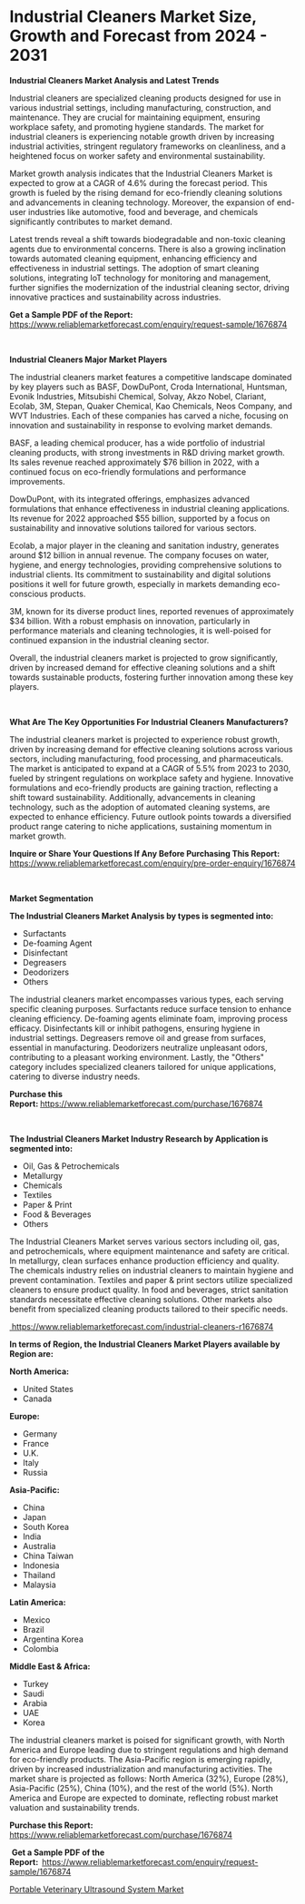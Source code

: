 <p><h1>Industrial Cleaners Market Size, Growth and Forecast from 2024 - 2031</h1></p><p><strong>Industrial Cleaners Market Analysis and Latest Trends</strong></p>
<p><p>Industrial cleaners are specialized cleaning products designed for use in various industrial settings, including manufacturing, construction, and maintenance. They are crucial for maintaining equipment, ensuring workplace safety, and promoting hygiene standards. The market for industrial cleaners is experiencing notable growth driven by increasing industrial activities, stringent regulatory frameworks on cleanliness, and a heightened focus on worker safety and environmental sustainability.</p><p>Market growth analysis indicates that the Industrial Cleaners Market is expected to grow at a CAGR of 4.6% during the forecast period. This growth is fueled by the rising demand for eco-friendly cleaning solutions and advancements in cleaning technology. Moreover, the expansion of end-user industries like automotive, food and beverage, and chemicals significantly contributes to market demand.</p><p>Latest trends reveal a shift towards biodegradable and non-toxic cleaning agents due to environmental concerns. There is also a growing inclination towards automated cleaning equipment, enhancing efficiency and effectiveness in industrial settings. The adoption of smart cleaning solutions, integrating IoT technology for monitoring and management, further signifies the modernization of the industrial cleaning sector, driving innovative practices and sustainability across industries.</p></p>
<p><strong>Get a Sample PDF of the Report:&nbsp;</strong> <a href="https://www.reliablemarketforecast.com/enquiry/request-sample/1676874?utm_campaign=1117&utm_medium=2&utm_source=Github&utm_content=ia&utm_term=07112024&utm_id=industrial-cleaners">https://www.reliablemarketforecast.com/enquiry/request-sample/1676874</a></p>
<p>&nbsp;</p>
<p><strong>Industrial Cleaners Major Market Players</strong></p>
<p><p>The industrial cleaners market features a competitive landscape dominated by key players such as BASF, DowDuPont, Croda International, Huntsman, Evonik Industries, Mitsubishi Chemical, Solvay, Akzo Nobel, Clariant, Ecolab, 3M, Stepan, Quaker Chemical, Kao Chemicals, Neos Company, and WVT Industries. Each of these companies has carved a niche, focusing on innovation and sustainability in response to evolving market demands.</p><p>BASF, a leading chemical producer, has a wide portfolio of industrial cleaning products, with strong investments in R&D driving market growth. Its sales revenue reached approximately $76 billion in 2022, with a continued focus on eco-friendly formulations and performance improvements.</p><p>DowDuPont, with its integrated offerings, emphasizes advanced formulations that enhance effectiveness in industrial cleaning applications. Its revenue for 2022 approached $55 billion, supported by a focus on sustainability and innovative solutions tailored for various sectors.</p><p>Ecolab, a major player in the cleaning and sanitation industry, generates around $12 billion in annual revenue. The company focuses on water, hygiene, and energy technologies, providing comprehensive solutions to industrial clients. Its commitment to sustainability and digital solutions positions it well for future growth, especially in markets demanding eco-conscious products.</p><p>3M, known for its diverse product lines, reported revenues of approximately $34 billion. With a robust emphasis on innovation, particularly in performance materials and cleaning technologies, it is well-poised for continued expansion in the industrial cleaning sector.</p><p>Overall, the industrial cleaners market is projected to grow significantly, driven by increased demand for effective cleaning solutions and a shift towards sustainable products, fostering further innovation among these key players.</p></p>
<p>&nbsp;</p>
<p><strong>What Are The Key Opportunities For Industrial Cleaners Manufacturers?</strong></p>
<p><p>The industrial cleaners market is projected to experience robust growth, driven by increasing demand for effective cleaning solutions across various sectors, including manufacturing, food processing, and pharmaceuticals. The market is anticipated to expand at a CAGR of 5.5% from 2023 to 2030, fueled by stringent regulations on workplace safety and hygiene. Innovative formulations and eco-friendly products are gaining traction, reflecting a shift toward sustainability. Additionally, advancements in cleaning technology, such as the adoption of automated cleaning systems, are expected to enhance efficiency. Future outlook points towards a diversified product range catering to niche applications, sustaining momentum in market growth.</p></p>
<p><strong>Inquire or Share Your Questions If Any Before Purchasing This Report:</strong> <a href="https://www.reliablemarketforecast.com/enquiry/pre-order-enquiry/1676874?utm_campaign=1117&utm_medium=2&utm_source=Github&utm_content=ia&utm_term=07112024&utm_id=industrial-cleaners">https://www.reliablemarketforecast.com/enquiry/pre-order-enquiry/1676874</a></p>
<p>&nbsp;</p>
<p><strong>Market Segmentation</strong></p>
<p><strong>The Industrial Cleaners Market Analysis by types is segmented into:</strong></p>
<p><ul><li>Surfactants</li><li>De-foaming Agent</li><li>Disinfectant</li><li>Degreasers</li><li>Deodorizers</li><li>Others</li></ul></p>
<p><p>The industrial cleaners market encompasses various types, each serving specific cleaning purposes. Surfactants reduce surface tension to enhance cleaning efficiency. De-foaming agents eliminate foam, improving process efficacy. Disinfectants kill or inhibit pathogens, ensuring hygiene in industrial settings. Degreasers remove oil and grease from surfaces, essential in manufacturing. Deodorizers neutralize unpleasant odors, contributing to a pleasant working environment. Lastly, the "Others" category includes specialized cleaners tailored for unique applications, catering to diverse industry needs.</p></p>
<p><strong>Purchase this Report:&nbsp;</strong><a href="https://www.reliablemarketforecast.com/purchase/1676874?utm_campaign=1117&utm_medium=2&utm_source=Github&utm_content=ia&utm_term=07112024&utm_id=industrial-cleaners">https://www.reliablemarketforecast.com/purchase/1676874</a></p>
<p>&nbsp;</p>
<p><strong>The Industrial Cleaners Market Industry Research by Application is segmented into:</strong></p>
<p><ul><li>Oil, Gas & Petrochemicals</li><li>Metallurgy</li><li>Chemicals</li><li>Textiles</li><li>Paper & Print</li><li>Food & Beverages</li><li>Others</li></ul></p>
<p><p>The Industrial Cleaners Market serves various sectors including oil, gas, and petrochemicals, where equipment maintenance and safety are critical. In metallurgy, clean surfaces enhance production efficiency and quality. The chemicals industry relies on industrial cleaners to maintain hygiene and prevent contamination. Textiles and paper & print sectors utilize specialized cleaners to ensure product quality. In food and beverages, strict sanitation standards necessitate effective cleaning solutions. Other markets also benefit from specialized cleaning products tailored to their specific needs.</p></p>
<p><a href="https://www.reliablemarketforecast.com/industrial-cleaners-r1676874?utm_campaign=1117&utm_medium=2&utm_source=Github&utm_content=ia&utm_term=07112024&utm_id=industrial-cleaners">&nbsp;https://www.reliablemarketforecast.com/industrial-cleaners-r1676874</a></p>
<p><strong>In terms of Region, the Industrial Cleaners Market Players available by Region are:</strong></p>
<p>
    <p> <strong> North America: </strong>
        <ul>
            <li>United States</li>
            <li>Canada</li>
        </ul>
        </p> 
    <p> <strong> Europe: </strong>
        <ul>
            <li>Germany</li>
            <li>France</li>
            <li>U.K.</li>
            <li>Italy</li>
            <li>Russia</li>
        </ul>
        </p> 
    <p> <strong> Asia-Pacific: </strong>
        <ul>
            <li>China</li>
            <li>Japan</li>
            <li>South Korea</li>
            <li>India</li>
            <li>Australia</li>
            <li>China Taiwan</li>
            <li>Indonesia</li>
            <li>Thailand</li>
            <li>Malaysia</li>
        </ul>
        </p> 
    <p> <strong> Latin America: </strong>
        <ul>
            <li>Mexico</li>
            <li>Brazil</li>
            <li>Argentina Korea</li>
            <li>Colombia</li>
        </ul>
        </p> 
    <p> <strong> Middle East & Africa: </strong>
        <ul>
            <li>Turkey</li>
            <li>Saudi</li>
            <li>Arabia</li>
            <li>UAE</li>
            <li>Korea</li>
        </ul>
    </p>
    </p>
<p><p>The industrial cleaners market is poised for significant growth, with North America and Europe leading due to stringent regulations and high demand for eco-friendly products. The Asia-Pacific region is emerging rapidly, driven by increased industrialization and manufacturing activities. The market share is projected as follows: North America (32%), Europe (28%), Asia-Pacific (25%), China (10%), and the rest of the world (5%). North America and Europe are expected to dominate, reflecting robust market valuation and sustainability trends.</p></p>
<p><strong>Purchase this Report: </strong><a href="https://www.reliablemarketforecast.com/purchase/1676874?utm_campaign=1117&utm_medium=2&utm_source=Github&utm_content=ia&utm_term=07112024&utm_id=industrial-cleaners">https://www.reliablemarketforecast.com/purchase/1676874</a></p>
<p>&nbsp;<strong>Get a Sample PDF of the Report:&nbsp;&nbsp;</strong><a href="https://www.reliablemarketforecast.com/enquiry/request-sample/1676874?utm_campaign=1117&utm_medium=2&utm_source=Github&utm_content=ia&utm_term=07112024&utm_id=industrial-cleaners">https://www.reliablemarketforecast.com/enquiry/request-sample/1676874</a></p>
<p><strong></strong></p>
<p><p><a href="https://issuu.com/reportprime-2/docs/portable-veterinary-ultrasound-syst_ed2b9cc3c46a46?utm_campaign=1117&utm_medium=2&utm_source=Github&utm_content=ia&utm_term=07112024&utm_id=industrial-cleaners">Portable Veterinary Ultrasound System Market</a></p></p>